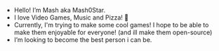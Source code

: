 - Hello! I’m Mash aka Mash0Star.
- I love Video Games, Music and Pizza! 🍕
- Currently, I'm trying to make some cool games! I hope to be able to make them enjoyable for everyone! (and ill make them open-source)
- I’m looking to become the best person i can be.


<!---
secret ;)
--->
